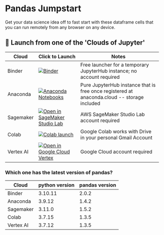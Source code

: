 # Pandas Jumpstart
Get your data science idea off to fast start with these dataframe cells that you can run remotely from any browser on any device.<br>

## :notebook: Launch from one of the 'Clouds of Jupyter'

| Cloud | Click to Launch | Notes |
|----|-------|--------------------|
|   Binder |[![Binder](https://mybinder.org/badge_logo.svg)](https://mybinder.org/v2/gh/qvoice2000/my-pandas/HEAD) | Free launcher for a temporary JupyterHub instance; no account required |
|   Anaconda |[![Anaconda Notebooks](https://anaconda.org/anaconda/conda-build/badges/version.svg)](https://nb.anaconda.cloud) | Pure JupyterHub instance that is free once registered at anaconda.cloud -- storage included|
|   Sagemaker|  [![Open in SageMaker Studio Lab](https://studiolab.sagemaker.aws/studiolab.svg)](https://studiolab.sagemaker.aws/import/github/qvoice2000/my-pandas/blob/main/basics.ipynb) | AWS SageMaker Studio Lab account required |
|   Colab |[![Colab launch](https://cloud.google.com/ml-engine/images/colab-logo-32px.png)](https://colab.research.google.com/github/qvoice2000/my-pandas/blob/main/basics.ipynb) | Google Colab works with Drive in your personal Gmail Account |
|   Vertex AI |  [![Open in Google Cloud Vertex](https://lh3.googleusercontent.com/UiNooY4LUgW_oTvpsNhPpQzsstV5W8F7rYgxgGBD85cWJoLmrOzhVs_ksK_vgx40SHs7jCqkTkCk=e14-rj-sc0xffffff-h130-w32)](https://console.cloud.google.com/vertex-ai/workbench/deploy-notebook?download_url=https://raw.githubusercontent.com/qvoice2000/my-pandas/blob/main/basics.ipynb) | Google Cloud account required |

### Which one has the latest version of pandas?

| Cloud | python version | pandas version |
|----|-------|--------------------|
|   Binder | 3.10.11 | 2.0.2 |
|   Anaconda | 3.9.12 | 1.4.2 |
|   Sagemaker|  3.11.0 | 1.5.2 |
|   Colab | 3.7.15 | 1.3.5 |
|   Vertex AI |  3.7.12 | 1.3.5 |
